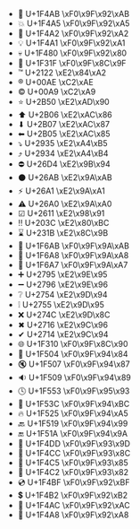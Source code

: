 - 💫 U+1F4AB	\xF0\x9F\x92\xAB
- 💥 U+1F4A5	\xF0\x9F\x92\xA5
- 💢 U+1F4A2	\xF0\x9F\x92\xA2
- 💡 U+1F4A1	\xF0\x9F\x92\xA1
- 💀 U+1F480	\xF0\x9F\x92\x80
- 🌟 U+1F31F	\xF0\x9F\x8C\x9F
- ™ U+2122	\xE2\x84\xA2
- ® U+00AE	\xC2\xAE
- © U+00A9	\xC2\xA9
- ⭐ U+2B50	\xE2\xAD\x90
- ⬆ U+2B06	\xE2\xAC\x86
- ⬇ U+2B07	\xE2\xAC\x87
- ⬅ U+2B05	\xE2\xAC\x85
- ⤵ U+2935	\xE2\xA4\xB5
- ⤴ U+2934	\xE2\xA4\xB4
- ⛔ U+26D4	\xE2\x9B\x94
- ⚫ U+26AB	\xE2\x9A\xAB
- ⚡ U+26A1	\xE2\x9A\xA1
- ⚠ U+26A0	\xE2\x9A\xA0
- ☑ U+2611	\xE2\x98\x91
- ‼ U+203C	\xE2\x80\xBC
- ⌛ U+231B	\xE2\x8C\x9B
- 🚫 U+1F6AB	\xF0\x9F\x9A\xAB
- 🚨 U+1F6A8	\xF0\x9F\x9A\xA8
- 🚧 U+1F6A7	\xF0\x9F\x9A\xA7
- ➕ U+2795	\xE2\x9E\x95
- ➖ U+2796	\xE2\x9E\x96
- ❔ U+2754	\xE2\x9D\x94
- ❕ U+2755	\xE2\x9D\x95
- ❌ U+274C	\xE2\x9D\x8C
- ✖ U+2716	\xE2\x9C\x96
- ✔ U+2714	\xE2\x9C\x94
- 🌐 U+1F310	\xF0\x9F\x8C\x90
- 🔄 U+1F504	\xF0\x9F\x94\x84
- 🔇 U+1F507	\xF0\x9F\x94\x87
- 🔉 U+1F509	\xF0\x9F\x94\x89
- 🕓 U+1F553	\xF0\x9F\x95\x93
- 🔼 U+1F53C	\xF0\x9F\x94\xBC
- 🔥 U+1F525	\xF0\x9F\x94\xA5
- 🔙 U+1F519	\xF0\x9F\x94\x99
- 🔚 U+1F51A	\xF0\x9F\x94\x9A
- 📝 U+1F4DD	\xF0\x9F\x93\x9D
- 📌 U+1F4CC	\xF0\x9F\x93\x8C
- 📅 U+1F4C5	\xF0\x9F\x93\x85
- 📂 U+1F4C2	\xF0\x9F\x93\x82
- 💿 U+1F4BF	\xF0\x9F\x92\xBF
- 💲 U+1F4B2	\xF0\x9F\x92\xB2
- 💬 U+1F4AC	\xF0\x9F\x92\xAC
- 💨 U+1F4A8	\xF0\x9F\x92\xA8
